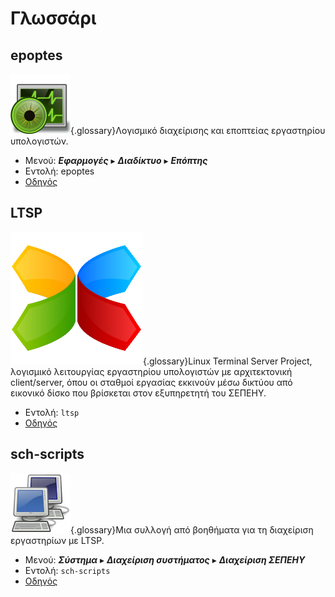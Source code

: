 # Γλωσσάρι

## epoptes

![](../images/epoptes.svg){.glossary}Λογισμικό διαχείρισης και εποπτείας
εργαστηρίου υπολογιστών.

- Μενού: ***Εφαρμογές*** ▸ ***Διαδίκτυο*** ▸ ***Επόπτης***
- Εντολή: epoptes
- [Οδηγός](../epoptes/index.md)

## LTSP

![](../images/ltsp.png){.glossary}Linux Terminal Server Project, λογισμικό
λειτουργίας εργαστηρίου υπολογιστών με αρχιτεκτονική client/server, όπου οι
σταθμοί εργασίας εκκινούν μέσω δικτύου από εικονικό δίσκο που βρίσκεται στον
εξυπηρετητή του ΣΕΠΕΗΥ.

- Εντολή: `ltsp`
- [Οδηγός](../ltsp/index.md)

## sch-scripts

![](../images/sch-scripts.svg){.glossary}Μια συλλογή από βοηθήματα για τη
διαχείριση εργαστηρίων με LTSP.

- Μενού: ***Σύστημα*** ▸ ***Διαχείριση συστήματος*** ▸ ***Διαχείριση ΣΕΠΕΗΥ***
- Εντολή: `sch-scripts`
- [Οδηγός](../ltsp/index.md)
